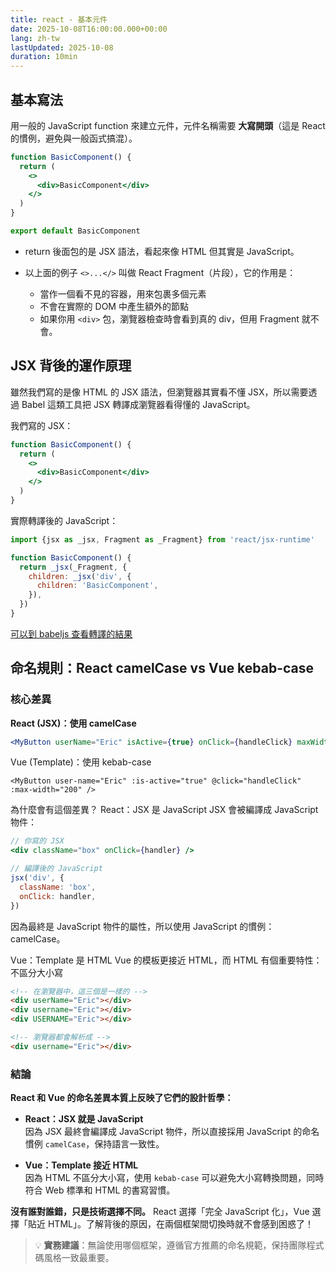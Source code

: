 ```yaml
---
title: react - 基本元件
date: 2025-10-08T16:00:00.000+00:00
lang: zh-tw
lastUpdated: 2025-10-08
duration: 10min
---
```


## 基本寫法

用一般的 JavaScript function 來建立元件，元件名稱需要 **大寫開頭**（這是 React 的慣例，避免與一般函式搞混）。

```jsx
function BasicComponent() {
  return (
    <>
      <div>BasicComponent</div>
    </>
  )
}

export default BasicComponent
```

- return 後面包的是 JSX 語法，看起來像 HTML 但其實是 JavaScript。

- 以上面的例子 `<>...</>` 叫做 React Fragment（片段），它的作用是：
  - 當作一個看不見的容器，用來包裹多個元素
  - 不會在實際的 DOM 中產生額外的節點
  - 如果你用 `<div>` 包，瀏覽器檢查時會看到真的 div，但用 Fragment 就不會。

## JSX 背後的運作原理

雖然我們寫的是像 HTML 的 JSX 語法，但瀏覽器其實看不懂 JSX，所以需要透過 Babel 這類工具把 JSX 轉譯成瀏覽器看得懂的 JavaScript。

我們寫的 JSX：

```jsx
function BasicComponent() {
  return (
    <>
      <div>BasicComponent</div>
    </>
  )
}
```

實際轉譯後的 JavaScript：

```javascript
import {jsx as _jsx, Fragment as _Fragment} from 'react/jsx-runtime'

function BasicComponent() {
  return _jsx(_Fragment, {
    children: _jsx('div', {
      children: 'BasicComponent',
    }),
  })
}
```

[可以到 babeljs 查看轉譯的結果](https://babeljs.io/repl#?config_lz=N4IgZglgNgpgdgQwLYxALhAJxgBygOgCsBnADxABoQdtiYAXY9AbWZHgDdLR6FMBzBkwwATGGAQBXKIwoACOAHt6ciDDkBGDfKUq1AfSSKARpo2UQRkdJjCJUOlWOT-kUrfT1MkmAF8AuhRs2AgAxvTcWJJw9BAo6CBS9IpICLGhIAFBIMS8ggC0AEyRYqGKmGnlxABqMJjEEIpwCYUADIUAzPlaFjgQODBQEHAwAAqYijiKxAhQCQAWYQDWmf6BOYqSmKEwACoAngMJVjaZQA&code_lz=GYVwdgxgLglg9mABAIQIYGcYQMJwLYAOCApmFABQCUiA3gFCKIBOxUITS5DjiAPAHzcefACYwAbvzSYc-ImFJReAejGShfZYMaU6AXyA&lineWrap=true&version=7.28.4)

## 命名規則：React camelCase vs Vue kebab-case

### 核心差異

**React (JSX)：使用 camelCase**

```jsx
<MyButton userName="Eric" isActive={true} onClick={handleClick} maxWidth={200} />
```

Vue (Template)：使用 kebab-case

```vue
<MyButton user-name="Eric" :is-active="true" @click="handleClick" :max-width="200" />
```

為什麼會有這個差異？
React：JSX 是 JavaScript
JSX 會被編譯成 JavaScript 物件：

```jsx
// 你寫的 JSX
<div className="box" onClick={handler} />
```

```jsx
// 編譯後的 JavaScript
jsx('div', {
  className: 'box',
  onClick: handler,
})
```

因為最終是 JavaScript 物件的屬性，所以使用 JavaScript 的慣例：camelCase。

Vue：Template 是 HTML
Vue 的模板更接近 HTML，而 HTML 有個重要特性：不區分大小寫

```html
<!-- 在瀏覽器中，這三個是一樣的 -->
<div userName="Eric"></div>
<div username="Eric"></div>
<div USERNAME="Eric"></div>

<!-- 瀏覽器都會解析成 -->
<div username="Eric"></div>
```

### 結論

**React 和 Vue 的命名差異本質上反映了它們的設計哲學：**

- **React：JSX 就是 JavaScript**  
  因為 JSX 最終會編譯成 JavaScript 物件，所以直接採用 JavaScript 的命名慣例 `camelCase`，保持語言一致性。

- **Vue：Template 接近 HTML**  
  因為 HTML 不區分大小寫，使用 `kebab-case` 可以避免大小寫轉換問題，同時符合 Web 標準和 HTML 的書寫習慣。

**沒有誰對誰錯，只是技術選擇不同。** React 選擇「完全 JavaScript 化」，Vue 選擇「貼近 HTML」。了解背後的原因，在兩個框架間切換時就不會感到困惑了！

> 💡 **實務建議**：無論使用哪個框架，遵循官方推薦的命名規範，保持團隊程式碼風格一致最重要。
